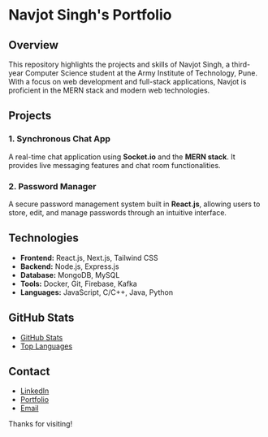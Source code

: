 # Navjot Singh's Portfolio

## Overview
This repository highlights the projects and skills of Navjot Singh, a third-year Computer Science student at the Army Institute of Technology, Pune. With a focus on web development and full-stack applications, Navjot is proficient in the MERN stack and modern web technologies.

## Projects

### 1. Synchronous Chat App
A real-time chat application using **Socket.io** and the **MERN stack**. It provides live messaging features and chat room functionalities.

### 2. Password Manager
A secure password management system built in **React.js**, allowing users to store, edit, and manage passwords through an intuitive interface.

## Technologies
- **Frontend:** React.js, Next.js, Tailwind CSS
- **Backend:** Node.js, Express.js
- **Database:** MongoDB, MySQL
- **Tools:** Docker, Git, Firebase, Kafka
- **Languages:** JavaScript, C/C++, Java, Python

## GitHub Stats
- [GitHub Stats](https://github-readme-stats.vercel.app/api?username=NavjotSingh1608&show_icons=true&theme=radical)
- [Top Languages](https://github-readme-stats.vercel.app/api/top-langs/?username=NavjotSingh1608&layout=compact&theme=radical)

## Contact
- [LinkedIn](www.linkedin.com/in/navjot-singh-a07714184)
- [Portfolio](https://navjotsinghportfolio.netlify.app/)
- [Email](mailto:navjotsingh280407@gmail.com)

Thanks for visiting!
